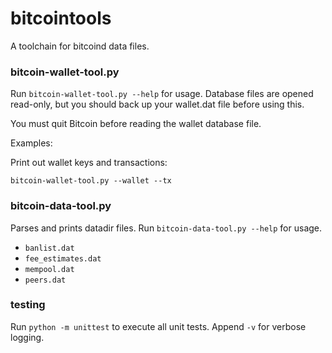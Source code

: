 # bitcointools

A toolchain for bitcoind data files.

### bitcoin-wallet-tool.py

Run `bitcoin-wallet-tool.py --help` for usage. Database files are opened read-only, but you should back up your wallet.dat file before using this.

You must quit Bitcoin before reading the wallet database file.

Examples:

Print out wallet keys and transactions:

`bitcoin-wallet-tool.py --wallet --tx`

### bitcoin-data-tool.py

Parses and prints datadir files. Run `bitcoin-data-tool.py --help` for usage.

- `banlist.dat`
- `fee_estimates.dat`
- `mempool.dat`
- `peers.dat`

### testing

Run `python -m unittest` to execute all unit tests. Append `-v` for verbose logging.
